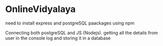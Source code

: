 # OnlineVidyalaya
need to install express and postgreSQL paackages using npm

Connecting both postgreSQL and JS (Nodejs).
getting all the details from user in the console log and storing it in a database 

